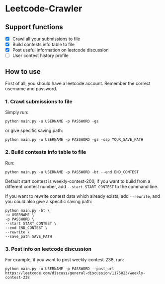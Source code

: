 # Leetcode-Crawler


## Support functions

- [x] Crawl all your submissions to file
- [x] Build contests info table to file
- [x] Post useful information on leetcode discussion
- [ ] User contest history profile

## How to use

First of all, you should have a leetcode account. Remember the correct username and password.

### 1. Crawl submissions to file

Simply run:

```shell
python main.py -u USERNAME -p PASSWORD -gs
```

or give specific saving path:

```shell
python main.py -u USERNAME -p PASSWORD -gs -ssp YOUR_SAVE_PATH
```

### 2. Build contests info table to file

Run:

```shell
python main.py -u USERNAME -p PASSWORD -bt --end END_CONTEST
```

Default start contest is weekly-contest-200, if you want to build from a different contest number, add `--start START_CONTEST` to the command line.

If you want to rewrite contest data which already exists, add `--rewrite`, and you could also give a specific saving path:

```shell
python main.py -bt \
-u USERNAME \
-p PASSWORD \
--start START_CONTEST \
--end END_CONTEST \
--rewrite \
--save_path SAVE_PATH
```

### 3. Post info on leetcode discussion

For example, if you want to post weekly-contest-238, run:

```shell
python main.py -u USERNAME -p PASSWORD --post_url https://leetcode.com/discuss/general-discussion/1175023/weekly-contest-238
```
